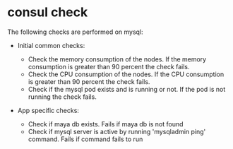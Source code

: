 # consul check

The following checks are performed on mysql:

- Initial common checks:
    - Check the memory consumption of the nodes. If the memory consumption is greater than 90 percent the check fails.
    - Check the CPU consumption of the nodes. If the CPU consumption is greater than 90 percent the check fails.
    - Check if the mysql pod exists and is running or not. If the pod is not running the check fails.

- App specific checks:
    - Check if maya db exists. Fails if maya db is not found
    - Check if mysql server is active by running 'mysqladmin  ping' command. Fails if command fails to run